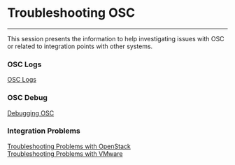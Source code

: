 # Troubleshooting OSC

  

***
This session presents the information to help investigating issues with OSC or related to integration points with other systems. 



### OSC Logs

[OSC Logs](./logs.md)

### OSC Debug
[Debugging OSC](./debug.md)

### Integration Problems
[Troubleshooting Problems with OpenStack](./openstack.md)  
[Troubleshooting Problems with VMware](./vmware.md)